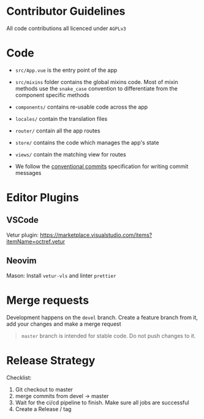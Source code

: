 # Contributor Guidelines

All code contributions all licenced under `AGPLv3`

# Code

- `src/App.vue` is the entry point of the app

- `src/mixins` folder contains the global mixins code. Most of mixin methods use the `snake_case` convention to differentiate from the component specific methods

- `components/` contains re-usable code across the app

- `locales/` contain the translation files

- `router/` contain all the app routes

- `store/` contains the code which manages the app's state

- `views/` contain the matching view for routes

- We follow the [conventional commits](https://www.conventionalcommits.org/en/v1.0.0/) specification for writing commit messages

# Editor Plugins

## VSCode

Vetur plugin: https://marketplace.visualstudio.com/items?itemName=octref.vetur

## Neovim

Mason: Install `vetur-vls` and linter `prettier`

# Merge requests

Development happens on the `devel` branch. Create a feature branch from it, add your changes and make a merge request

> `master` branch is intended for stable code. Do not push changes to it.

# Release Strategy

Checklist:

1. Git checkout to master
2. merge commits from devel -> master
3. Wait for the ci/cd pipeline to finish. Make sure all jobs are successful
4. Create a Release / tag

